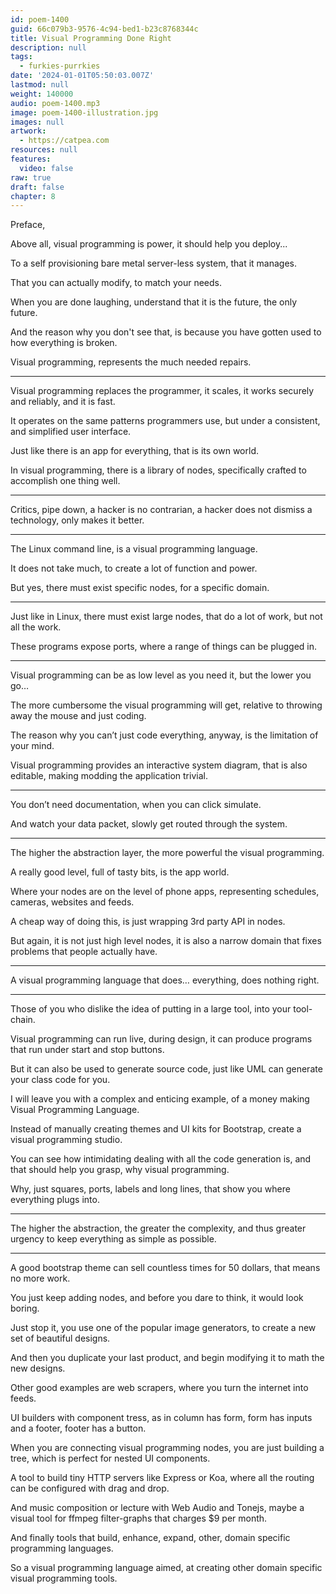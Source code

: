 ```yaml
---
id: poem-1400
guid: 66c079b3-9576-4c94-bed1-b23c8768344c
title: Visual Programming Done Right
description: null
tags:
  - furkies-purrkies
date: '2024-01-01T05:50:03.007Z'
lastmod: null
weight: 140000
audio: poem-1400.mp3
image: poem-1400-illustration.jpg
images: null
artwork:
  - https://catpea.com
resources: null
features:
  video: false
raw: true
draft: false
chapter: 8
---
```


Preface,

Above all, visual programming is power,
it should help you deploy...

To a self provisioning bare metal server-less system,
that it manages.

That you can actually modify,
to match your needs.

When you are done laughing,
understand that it is the future, the only future.

And the reason why you don't see that,
is because you have gotten used to how everything is broken.

Visual programming,
represents the much needed repairs.

---

Visual programming replaces the programmer,
it scales, it works securely and reliably, and it is fast.

It operates on the same patterns programmers use,
but under a consistent, and simplified user interface.

Just like there is an app for everything,
that is its own world.

In visual programming, there is a library of nodes,
specifically crafted to accomplish one thing well.

---

Critics, pipe down, a hacker is no contrarian,
a hacker does not dismiss a technology, only makes it better.

---

The Linux command line,
is a visual programming language.

It does not take much,
to create a lot of function and power.

But yes, there must exist specific nodes,
for a specific domain.

---

Just like in Linux, there must exist large nodes,
that do a lot of work, but not all the work.

These programs expose ports,
where a range of things can be plugged in.

---

Visual programming can be as low level as you need it,
but the lower you go…

The more cumbersome the visual programming will get,
relative to throwing away the mouse and just coding.

The reason why you can’t just code everything,
anyway, is the limitation of your mind.

Visual programming provides an interactive system diagram,
that is also editable, making modding the application trivial.

---

You don’t need documentation,
when you can click simulate.

And watch your data packet,
slowly get routed through the system.

---

The higher the abstraction layer,
the more powerful the visual programming.

A really good level, full of tasty bits,
is the app world.

Where your nodes are on the level of phone apps,
representing schedules, cameras, websites and feeds.

A cheap way of doing this,
is just wrapping 3rd party API in nodes.

But again, it is not just high level nodes,
it is also a narrow domain that fixes problems that people actually have.

---

A visual programming language that does… everything,
does nothing right.

---

Those of you who dislike the idea of putting in a large tool,
into your tool-chain.

Visual programming can run live, during design,
it can produce programs that run under start and stop buttons.

But it can also be used to generate source code,
just like UML can generate your class code for you.

I will leave you with a complex and enticing example,
of a money making Visual Programming Language.

Instead of manually creating themes and UI kits for Bootstrap,
create a visual programming studio.

You can see how intimidating dealing with all the code generation is,
and that should help you grasp, why visual programming.

Why, just squares, ports, labels and long lines,
that show you where everything plugs into.

---

The higher the abstraction, the greater the complexity,
and thus greater urgency to keep everything as simple as possible.

---

A good bootstrap theme can sell countless times for 50 dollars,
that means no more work.

You just keep adding nodes,
and before you dare to think, it would look boring.

Just stop it, you use one of the popular image generators,
to create a new set of beautiful designs.

And then you duplicate your last product,
and begin modifying it to math the new designs.

Other good examples are web scrapers,
where you turn the internet into feeds.

UI builders with component tress, as in column has form,
form has inputs and a footer, footer has a button.

When you are connecting visual programming nodes,
you are just building a tree, which is perfect for nested UI components.

A tool to build tiny HTTP servers like Express or Koa,
where all the routing can be configured with drag and drop.

And music composition or lecture with Web Audio and Tonejs,
maybe a visual tool for ffmpeg filter-graphs that charges $9 per month.

And finally tools that build, enhance, expand, other,
domain specific programming languages.

So a visual programming language aimed,
at creating other domain specific visual programming tools.
